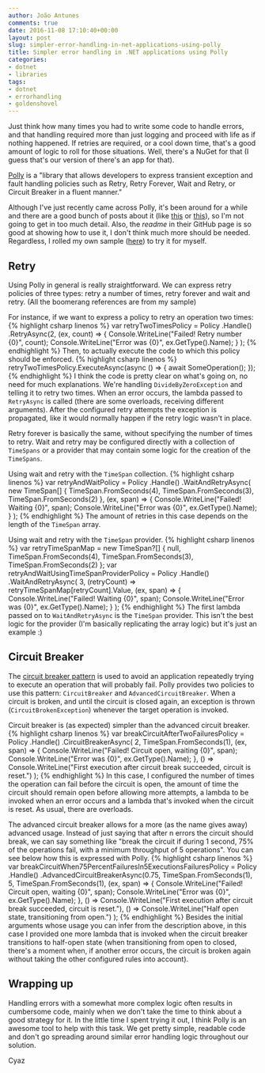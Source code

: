 ```yaml
---
author: João Antunes
comments: true
date: 2016-11-08 17:10:40+00:00
layout: post
slug: simpler-error-handling-in-net-applications-using-polly
title: Simpler error handling in .NET applications using Polly
categories:
- dotnet
- libraries
tags:
- dotnet
- errorhandling
- goldenshovel
---
```


Just think how many times you had to write some code to handle errors, and that handling required more than just logging and proceed with life as if nothing happened. If retries are required, or a cool down time, that's a good amount of logic to roll for those situations. Well, there's a NuGet for that (I guess that's our version of there's an app for that).

[Polly](https://github.com/App-vNext/Polly) is a "library that allows developers to express transient exception and fault handling policies such as Retry, Retry Forever, Wait and Retry, or Circuit Breaker in a fluent manner."

Although I've just recently came across Polly, it's been around for a while and there are a good bunch of posts about it (like [this](http://www.hanselman.com/blog/NuGetPackageOfTheWeekPollyWannaFluentlyExpressTransientExceptionHandlingPoliciesInNET.aspx) or [this](http://www.lybecker.com/blog/2013/08/07/automatic-retry-and-circuit-breaker-made-easy/)), so I'm not going to get in too much detail. Also, the _readme_ in their GitHub page is so good at showing how to use it, I don't think much more should be needed. Regardless, I rolled my own sample ([here](https://github.com/joaofbantunes/PollySample)) to try it for myself.



## Retry


Using Polly in general is really straightforward. We can express retry policies of three types: retry a number of times, retry forever and wait and retry.
(All the boomerang references are from my sample)

For instance, if we want to express a policy to retry an operation two times:
{% highlight csharp linenos %}
var retryTwoTimesPolicy = 
	Policy
		.Handle<DivideByZeroException>()
		.RetryAsync(2, (ex, count) =>
		{
		 Console.WriteLine("Failed! Retry number {0}", count);
		 Console.WriteLine("Error was {0}", ex.GetType().Name);
		}
		);
{% endhighlight %}
Then, to actually execute the code to which this policy should be enforced.
{% highlight csharp linenos %}
retryTwoTimesPolicy.ExecuteAsync(async () =>
                {
                    await SomeOperation();
                });
{% endhighlight %}
I think the code is pretty clear on what's going on, no need for much explanations. We're handling `DivideByZeroException` and telling it to retry two times. When an error occurs, the lambda passed to `RetryAsync` is called (there are some overloads, receiving different arguments). After the configured retry attempts the exception is propagated, like it would normally happen if the retry logic wasn't in place.

Retry forever is basically the same, without specifying the number of times to retry. Wait and retry may be configured directly with a collection of `TimeSpans` or a provider that may contain some logic for the creation of the `TimeSpans`.

Using wait and retry with the `TimeSpan` collection.
{% highlight csharp linenos %}
var retryAndWaitPolicy = Policy
               .Handle<DivideByZeroException>()
               .WaitAndRetryAsync(
                   new TimeSpan[] { TimeSpan.FromSeconds(4), TimeSpan.FromSeconds(3), TimeSpan.FromSeconds(2) },
                   (ex, span) =>
                   {
                       Console.WriteLine("Failed! Waiting {0}", span);
                       Console.WriteLine("Error was {0}", ex.GetType().Name);
                   }
               );
{% endhighlight %}
The amount of retries in this case depends on the length of the `TimeSpan` array.

Using wait and retry with the `TimeSpan` provider.
{% highlight csharp linenos %}
var retryTimeSpanMap = new TimeSpan?[] { null, TimeSpan.FromSeconds(4), TimeSpan.FromSeconds(3), TimeSpan.FromSeconds(2) };
            var retryAndWaitUsingTimeSpanProviderPolicy = Policy
               .Handle<DivideByZeroException>()
               .WaitAndRetryAsync(
                   3,
                   (retryCount) => retryTimeSpanMap[retryCount].Value,
                   (ex, span) =>
                   {
                       Console.WriteLine("Failed! Waiting {0}", span);
                       Console.WriteLine("Error was {0}", ex.GetType().Name);
                   }
               );
{% endhighlight %}
The first lambda passed on to `WaitAndRetryAsync` is the `TimeSpan` provider. This isn't the best logic for the provider (I'm basically replicating the array logic) but it's just an example :)


## Circuit Breaker


The [circuit breaker pattern](https://msdn.microsoft.com/en-us/library/dn589784.aspx) is used to avoid an application repeatedly trying to execute an operation that will probably fail.
Polly provides two policies to use this pattern: `CircuitBreaker` and `AdvancedCircuitBreaker`. When a circuit is broken, and until the circuit is closed again, an exception is thrown (`CircuitBrokenException`) whenever the target operation is invoked.

Circuit breaker is (as expected) simpler than the advanced circuit breaker. 
{% highlight csharp linenos %}
var breakCircuitAfterTwoFailuresPolicy = Policy
              .Handle<DivideByZeroException>()
              .CircuitBreakerAsync(
                   2,
                   TimeSpan.FromSeconds(1),
                    (ex, span) =>
                    {
                        Console.WriteLine("Failed! Circuit open, waiting {0}", span);
                        Console.WriteLine("Error was {0}", ex.GetType().Name);
                    },
                    () => Console.WriteLine("First execution after circuit break succeeded, circuit is reset.")
                   );
{% endhighlight %}
In this case, I configured the number of times the operation can fail before the circuit is open, the amount of time the circuit should remain open before allowing more attempts, a lambda to be invoked when an error occurs and a lambda that's invoked when the circuit is reset. As usual, there are overloads.

The advanced circuit breaker allows for a more (as the name gives away) advanced usage. Instead of just saying that after n errors the circuit should break, we can say something like "break the circuit if during 1 second, 75% of the operations fail, with a minimum throughput of 5 operations". You can see below how this is expressed with Polly.
{% highlight csharp linenos %}
var breakCircuitWhen75PercentFailuresIn5ExecutionsFailuresPolicy = Policy
                .Handle<DivideByZeroException>()
                .AdvancedCircuitBreakerAsync(0.75,
                    TimeSpan.FromSeconds(1),
                    5,
                    TimeSpan.FromSeconds(1),
                    (ex, span) =>
                    {
                        Console.WriteLine("Failed! Circuit open, waiting {0}", span);
                        Console.WriteLine("Error was {0}", ex.GetType().Name);
                    },
                    () => Console.WriteLine("First execution after circuit break succeeded, circuit is reset."),
                    () => Console.WriteLine("Half open state, transitioning from open.")
                   );
{% endhighlight %}
Besides the initial arguments whose usage you can infer from the description above, in this case I provided one more lambda that is invoked when the circuit breaker transitions to half-open state (when transitioning from open to closed, there's a moment when, if another error occurs, the circuit is broken again without taking the other configured rules into account).



## Wrapping up


Handling errors with a somewhat more complex logic often results in cumbersome code, mainly when we don't take the time to think about a good strategy for it. In the little time I spent trying it out, I think Polly is an awesome tool to help with this task. We get pretty simple, readable code and don't go spreading around similar error handling logic throughout our solution.

Cyaz
